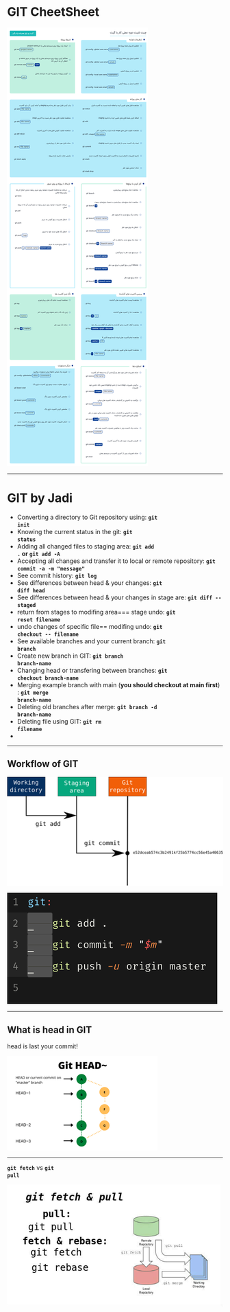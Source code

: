 # GIT CheetSheet

<img src='./images/00_GITSheet.png' 
style="float: center; margin-right: 20px;"/>

***
# GIT by Jadi

- Converting a directory to Git repository using: **<code>git init</code>**
- Knowing the current status in the git: **<code>git status</code>**
- Adding all changed files to staging area: **<code>git add .</code> or <code>git add -A</code>**
- Accepting all changes and transfer it to local or remote repository: **<code>git commit -a -m "message"</code>**
- See commit history: **<code>git log</code>**
- See differences between head & your changes: **<code>git diff head</code>**
- See differences between head & your changes in stage are: **<code>git diff --staged</code>**
- return from stages to modifing area=== stage undo: **<code>git reset filename</code>**
- undo changes of specific file== modifing undo: **<code>git checkout -- filename</code>**
- See available branches and your current branch: **<code>git branch</code>**
- Create new branch in GIT: **<code>git branch branch-name</code>**
- Changing head or transfering between branches: **<code>git checkout branch-name</code>**
- Merging  example branch with main (**you should checkout at main first**) : **<code>git merge branch-name</code>**
- Deleting old branches after merge: **<code>git branch -d branch-name</code>**
- Deleting file using GIT: **<code>git rm filename</code>**
- 

***
## **Workflow of GIT**

<img src='./images/git-add-commit.png' 
style="float: center; margin-right: 20px;"/>

<img src='./images/git flow.png' 
style="float: center; margin-right: 20px;"/>

***
## **What is head in GIT**

head is last your commit!

<img src='./images/git head.png' 
style="float: center; margin-right: 20px;"/>
***

**<code>git fetch</code>** vs **<code>git pull</code>**

<img src='./images/fetch vs pull.jpg' 
style="float: center; margin-right: 20px;"/>